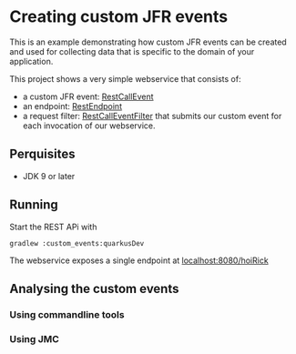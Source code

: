 # Creating custom JFR events
This is an example demonstrating how custom JFR events can be created and used for collecting data that is specific to the domain of your application.

This project shows a very simple webservice that consists of:
- a custom JFR event: [RestCallEvent](src/main/java/nl/ns/jfr/RestCallEvent.java)
- an endpoint: [RestEndpoint](src/main/java/nl/ns/jfr/RestEndpoint.java)
- a request filter: [RestCallEventFilter](src/main/java/nl/ns/jfr/RestCallEventFilter.java) that submits our custom event for each invocation of our webservice.
## Perquisites
- JDK 9 or later
## Running

Start the REST APi with

```shell
gradlew :custom_events:quarkusDev
```
The webservice exposes a single endpoint at [localhost:8080/hoiRick](localhost:8080/hoiRick)

## Analysing the custom events
### Using commandline tools
### Using JMC
